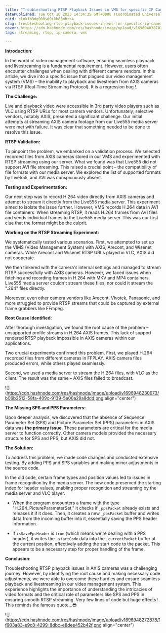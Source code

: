 ```yaml
---
title: "Troubleshooting RTSP Playback Issues in VMS for specific IP Cameras - Interesting journey of solving the problem"
datePublished: Tue Oct 10 2023 14:34:35 GMT+0000 (Coordinated Universal Time)
cuid: clnkfb3dg000s09ikh88nhtz4
slug: troubleshooting-rtsp-playback-issues-in-vms-for-specific-ip-cameras-interesting-journey-of-solving-the-problem
cover: https://cdn.hashnode.com/res/hashnode/image/upload/v1696948387016/ffeff4df-a8da-49df-947a-481886b3f433.jpeg
tags: streaming, rtsp, ip-camera, vms

---
```


**Introduction:**

In the world of video management software, ensuring seamless playback and livestreaming is a fundamental requirement. However, users often encounter challenges when dealing with different camera vendors. In this article, we dive into a specific issue that plagued our video management system (VMS) – the inability to playback and livestream from AXIS cameras via RTSP (Real-Time Streaming Protocol). It is a regression bug !.

**The Challenge:**

Live and playback video were accessible in 3rd party video players such as VLC using RTSP URLs for most camera vendors. Unfortunately, selective vendors, notably AXIS, presented a significant challenge. Our initial attempts at streaming AXIS camera footage from our Live555 media server were met with failure. It was clear that something needed to be done to resolve this issue.

**RTSP Validation:**

To pinpoint the problem, we embarked on a validation process. We selected recorded files from AXIS cameras stored in our VMS and experimented with RTSP streaming using our server. What we found was that Live555 did not support AVI file streaming. This raised a crucial point – the compatibility of file formats with our media server. We explored the list of supported formats by Live555, and AVI was conspicuously absent.

**Testing and Experimentation:**

Our next step was to record H.264 video directly from AXIS cameras and attempt to stream it directly from the Live555 media server. This experiment aimed to isolate the issue further. However, VMS records H.264 data in AVI file containers. When streaming RTSP, it reads H.264 frames from AVI files and sends individual frames to the Live555 media server. This was our first clue that the format might be the culprit.

**Working on the RTSP Streaming Experiment:**

We systematically tested various scenarios. First, we attempted to set up the VIMS (Video Management System) with AXIS, Arecont, and Wisenet cameras. While Arecont and Wisenet RTSP URLs played in VLC, AXIS did not cooperate.

We then tinkered with the camera's internal settings and managed to stream RTSP successfully with AXIS cameras. However, we faced issues when fetching and recording frames in H.264 with MKV and MP4 containers. Live555 media server couldn't stream these files, nor could it stream the ".264" files directly.

Moreover, even other camera vendors like Arecont, Vivotek, Panasonic, and more struggled to provide RTSP streams that could be captured by external frame grabbers like FFmpeg.

**Root Cause Identified:**

After thorough investigation, we found the root cause of the problem – unsupported profile streams in H.264 AXIS frames. This lack of support rendered RTSP playback impossible in AXIS cameras within our applications.

Two crucial experiments confirmed this problem. First, we played H.264 recorded files from different cameras in FFPLAY. AXIS camera files produced errors, while others played seamlessly.

Second, we used a media server to stream the H.264 files, with VLC as the client. The result was the same – AXIS files failed to broadcast.

![](https://cdn.hashnode.com/res/hashnode/image/upload/v1696948230973/b06b2512-58fa-409c-9139-5a00a29a8ddd.png align="center")

**The Missing SPS and PPS Parameters:**

Upon deeper analysis, we discovered that the absence of Sequence Parameter Set (SPS) and Picture Parameter Set (PPS) parameters in AXIS data was **the primary issue**. These parameters are critical for the media server to function correctly. Other camera models provided the necessary structure for SPS and PPS, but AXIS did not.

**The Solution:**

To address this problem, we made code changes and conducted extensive testing. By adding PPS and SPS variables and making minor adjustments in the source code.

In the old code, certain frame types and position values led to issues in frame recognition by the media server. The new code preserved the starting index for header values, enabling proper recognition and streaming by the media server and VLC player.

* When the program encounters a frame with the type "H.264\_PictureParameterSet," it checks if `_ppsPacket` already exists and releases it if it does. Then, it creates a new `_ppsPacket` buffer and writes data from the incoming buffer into it, essentially saving the PPS header information.
    
* If `isSavePpsHeader` is `true` (which means we're dealing with a PPS header), it writes the `_startCode` data into the `_currentPacket` buffer at the current position, effectively adding the start code to the packet. This appears to be a necessary step for proper handling of the frame.
    

**Conclusion:**

Troubleshooting RTSP playback issues in AXIS cameras was a challenging journey. However, by identifying the root cause and making necessary code adjustments, we were able to overcome these hurdles and ensure seamless playback and livestreaming in our video management system. This experience highlights the importance of understanding the intricacies of video formats and the critical role of parameters like SPS and PPS in ensuring smooth RTSP streaming. Very few lines of code but huge effects !. This reminds the famous quote…😎

![](https://cdn.hashnode.com/res/hashnode/image/upload/v1696948272878/1f903a83-e9c8-4299-8dbc-e8dee452b42f.png align="center")